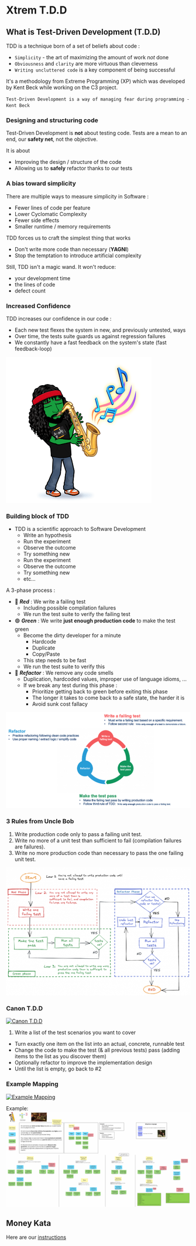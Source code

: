 # Xtrem T.D.D
## What is Test-Driven Development (T.D.D)
TDD is a technique born of a set of beliefs about code :

- `Simplicity` - the art of maximizing the amount of work *not* done
- `Obviousness` and `clarity` are more virtuous than cleverness
- `Writing uncluttered code` is a key component of being successful

It's a methodology from Extreme Programming (XP) which was developed by Kent Beck while working on the C3 project.

`Test-Driven Development is a way of managing fear during programming - Kent Beck`

### Designing and structuring code
Test-Driven Development is **not** about testing code.
Tests are a mean to an end, our **safety net**, not the objective.

It is about
- Improving the design / structure of the code
- Allowing us to **safely** refactor thanks to our tests

### A bias toward simplicity
There are multiple ways to measure simplicity in Software :
- Fewer lines of code per feature
- Lower Cyclomatic Complexity
- Fewer side effects
- Smaller runtime / memory requirements

TDD forces us to craft the simplest thing that works
- Don't write more code than necessary (**YAGNI**)
- Stop the temptation to introduce artificial complexity

Still, TDD isn't a magic wand. It won't reduce:
- your development time
- the lines of code
- defect count

### Increased Confidence
TDD increases our confidence in our code :

- Each new test flexes the system in new, and previously untested, ways
- Over time, the tests suite guards us against regression failures
- We constantly have a fast feedback on the system's state (fast feedback-loop)

![Confidence](img/confidence.png)

### Building block of TDD

- TDD is a scientific approach to Software Development
    - Write an hypothesis
    - Run the experiment
    - Observe the outcome
    - Try something new
    - Run the experiment
    - Observe the outcome
    - Try something new  
    - etc...

A 3-phase process :
- 🔴 ***Red*** : We write a failing test
    - Including possible compilation failures
    - We run the test suite to verify the failing test
- 🟢 ***Green*** : We write **just enough production code** to make the test green
    - Become the dirty developer for a minute
      - Hardcode
      - Duplicate
      - Copy/Paste
    - This step needs to be fast
    - We run the test suite to verify this
- 🔵 ***Refactor*** : We remove any code smells
    - Duplication, hardcoded values, improper use of language idioms, ...
    - If we break any test during this phase :
        - Prioritize getting back to green before exiting this phase
        - The longer it takes to come back to a safe state, the harder it is
        - Avoid sunk cost fallacy

[![TDD steps](img/tdd.png)](https://tddmanifesto.com/getting-started/)

### 3 Rules from Uncle Bob
1. Write production code only to pass a failing unit test.
1. Write no more of a unit test than sufficient to fail (compilation failures are failures).
1. Write no more production code than necessary to pass the one failing unit test.

![TDD cycle](img/tdd-rules.png)

### Canon T.D.D
[![Canon T.D.D](https://substackcdn.com/image/fetch/w_1456,c_limit,f_webp,q_auto:good,fl_progressive:steep/https%3A%2F%2Fsubstack-post-media.s3.amazonaws.com%2Fpublic%2Fimages%2F7491e124-9e22-4e55-b03b-68d76316dcba_1602x1076.jpeg)](https://tidyfirst.substack.com/p/canon-tdd)

1. Write a list of the test scenarios you want to cover
- Turn exactly one item on the list into an actual, concrete, runnable test
- Change the code to make the test (& all previous tests) pass (adding items to the list as you discover them)
- Optionally refactor to improve the implementation design
- Until the list is empty, go back to #2

### Example Mapping
[![Example Mapping](https://xtrem-tdd.netlify.app/assets/images/example-mapping-ef78551cd8afcf2f192a3ca752512616.webp)](https://xtrem-tdd.netlify.app/flavours/practices/example-mapping/)

Example:
[![Example Mapping du Bouchonnois](https://raw.githubusercontent.com/ythirion/refactoring-du-bouchonnois/main/example-mapping/example-mapping.webp)](https://github.com/ythirion/refactoring-du-bouchonnois)

## Money Kata
Here are our [instructions](docs/concrete-practice.md)